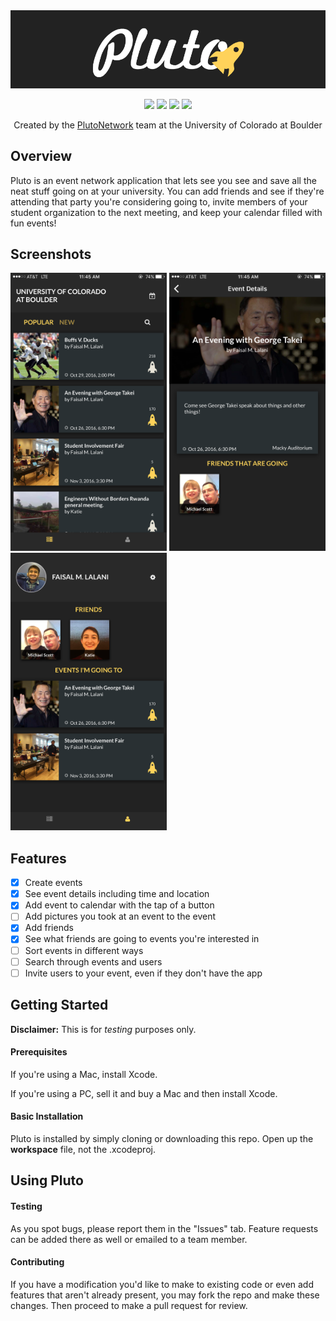 <img src="https://github.com/PlutoNetwork/Pluto-iOS/blob/master/Pluto/Assets.xcassets/pluto-logo-black.imageset/pluto-logo-black.png">

<p align="center">
<img src="https://img.shields.io/badge/version-0.6-brightgreen.svg">
<img src="https://img.shields.io/badge/platform-iOS-blue.svg">
<img src="https://img.shields.io/badge/release-no-red.svg">
<img src="https://img.shields.io/badge/license-GNU%20AGPLv3-yellow.svg">
</p>

<p align="center">Created by the <a href="https://github.com/orgs/PlutoNetwork/people">PlutoNetwork</a> team at the University of Colorado at Boulder</p>

## Overview

Pluto is an event network application that lets see you see and save all the neat stuff going on at your university. You can add friends and see if they're attending that party you're considering going to, invite members of your student organization to the next meeting, and keep your calendar filled with fun events!

## Screenshots

<img src="https://github.com/PlutoNetwork/Pluto-iOS/blob/master/Pluto/Assets.xcassets/screenshot1.imageset/pluto1.PNG" width="250">
<img src="https://github.com/PlutoNetwork/Pluto-iOS/blob/master/Pluto/Assets.xcassets/screenshot2.imageset/pluto2.PNG" width="250">
<img src="https://github.com/PlutoNetwork/Pluto-iOS/blob/master/Pluto/Assets.xcassets/screenshot3.imageset/pluto3.PNG" width="250">

## Features

- [x] Create events
- [x] See event details including time and location
- [x] Add event to calendar with the tap of a button
- [ ] Add pictures you took at an event to the event
- [x] Add friends
- [x] See what friends are going to events you're interested in
- [ ] Sort events in different ways
- [ ] Search through events and users
- [ ] Invite users to your event, even if they don't have the app

## Getting Started

__Disclaimer:__ This is for _testing_ purposes only.

#### Prerequisites

If you're using a Mac, install Xcode.
  
If you're using a PC, sell it and buy a Mac and then install Xcode.

#### Basic Installation

Pluto is installed by simply cloning or downloading this repo. Open up the **workspace** file, not the .xcodeproj.

## Using Pluto

#### Testing

As you spot bugs, please report them in the "Issues" tab. Feature requests can be added there as well or emailed to a team member.

#### Contributing

If you have a modification you'd like to make to existing code or even add features that aren't already present, you may fork the repo and make these changes. Then proceed to make a pull request for review.
